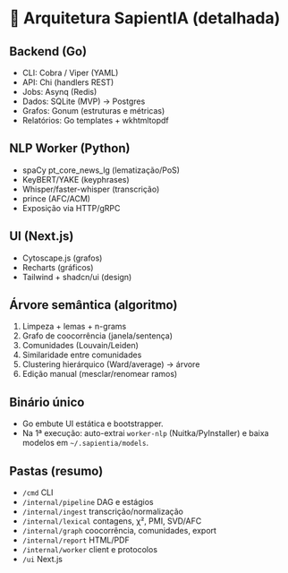 # 🧩 Arquitetura SapientIA (detalhada)

## Backend (Go)
- CLI: Cobra / Viper (YAML)
- API: Chi (handlers REST)
- Jobs: Asynq (Redis)
- Dados: SQLite (MVP) → Postgres
- Grafos: Gonum (estruturas e métricas)
- Relatórios: Go templates + wkhtmltopdf

## NLP Worker (Python)
- spaCy pt_core_news_lg (lematização/PoS)
- KeyBERT/YAKE (keyphrases)
- Whisper/faster-whisper (transcrição)
- prince (AFC/ACM)
- Exposição via HTTP/gRPC

## UI (Next.js)
- Cytoscape.js (grafos)
- Recharts (gráficos)
- Tailwind + shadcn/ui (design)

## Árvore semântica (algoritmo)
1. Limpeza + lemas + n-grams
2. Grafo de coocorrência (janela/sentença)
3. Comunidades (Louvain/Leiden)
4. Similaridade entre comunidades
5. Clustering hierárquico (Ward/average) → árvore
6. Edição manual (mesclar/renomear ramos)

## Binário único
- Go embute UI estática e bootstrapper.
- Na 1ª execução: auto-extrai `worker-nlp` (Nuitka/PyInstaller) e baixa modelos em `~/.sapientia/models`.

## Pastas (resumo)
- `/cmd` CLI
- `/internal/pipeline` DAG e estágios
- `/internal/ingest` transcrição/normalização
- `/internal/lexical` contagens, χ², PMI, SVD/AFC
- `/internal/graph` coocorrência, comunidades, export
- `/internal/report` HTML/PDF
- `/internal/worker` client e protocolos
- `/ui` Next.js
